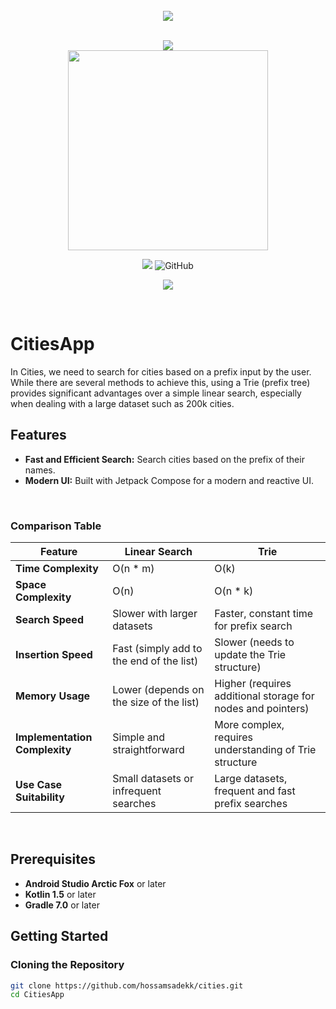 <div align="center">
</br>
<img src="https://plus.unsplash.com/premium_photo-1669927131902-a64115445f0f?q=80&w=3550&auto=format&fit=crop&ixlib=rb-4.0.3&ixid=M3wxMjA3fDB8MHxwaG90by1wYWdlfHx8fGVufDB8fHx8fA%3D%3D"/>
</div>

</br>

<p align="center">
  <img src="https://forthebadge.com/images/badges/built-for-android.svg"><br>
   <img src="https://user-images.githubusercontent.com/57827233/136597211-06f60356-8aa3-494b-8c4b-189bd975c29f.jpg" width="320">
</p>
<p align="center">
  <img src="https://img.shields.io/github/repo-size/hiten24/compose-ui-templates">
  <img alt="GitHub" src="https://img.shields.io/github/license/hiten24/compose-ui-templates?color=blue">
</p>
<p align="center">
  <img src="https://img.shields.io/badge/kotlin-%230095D5.svg?style=for-the-badge&logo=kotlin&logoColor=white">
</p>

</br>

# CitiesApp

In Cities, we need to search for cities based on a prefix input by the user. While there are several methods to achieve this, using a Trie (prefix tree) provides significant advantages over a simple linear search, especially when dealing with a large dataset such as 200k cities.


## Features

- **Fast and Efficient Search:** Search cities based on the prefix of their names.
- **Modern UI:** Built with Jetpack Compose for a modern and reactive UI.

</br>

### Comparison Table

| Feature                      | Linear Search                               | Trie                                        |
|------------------------------|---------------------------------------------|---------------------------------------------|
| **Time Complexity**          | O(n * m)                                    | O(k)                                        |
| **Space Complexity**         | O(n)                                        | O(n * k)                                    |
| **Search Speed**             | Slower with larger datasets                 | Faster, constant time for prefix search     |
| **Insertion Speed**          | Fast (simply add to the end of the list)    | Slower (needs to update the Trie structure) |
| **Memory Usage**             | Lower (depends on the size of the list)     | Higher (requires additional storage for nodes and pointers) |
| **Implementation Complexity**| Simple and straightforward                  | More complex, requires understanding of Trie structure |
| **Use Case Suitability**     | Small datasets or infrequent searches       | Large datasets, frequent and fast prefix searches |

</br>

## Prerequisites

- **Android Studio Arctic Fox** or later
- **Kotlin 1.5** or later
- **Gradle 7.0** or later

## Getting Started

### Cloning the Repository

```bash
git clone https://github.com/hossamsadekk/cities.git
cd CitiesApp





